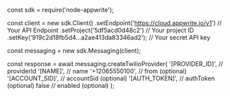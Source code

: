 const sdk = require('node-appwrite');

const client = new sdk.Client()
    .setEndpoint('https://cloud.appwrite.io/v1') // Your API Endpoint
    .setProject('5df5acd0d48c2') // Your project ID
    .setKey('919c2d18fb5d4...a2ae413da83346ad2'); // Your secret API key

const messaging = new sdk.Messaging(client);

const response = await messaging.createTwilioProvider(
    '[PROVIDER_ID]', // providerId
    '[NAME]', // name
    '+12065550100', // from (optional)
    '[ACCOUNT_SID]', // accountSid (optional)
    '[AUTH_TOKEN]', // authToken (optional)
    false // enabled (optional)
);

